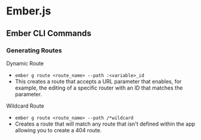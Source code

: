 # Ember.js
## Ember CLI Commands
### Generating Routes
Dynamic Route
* `ember g route <route_name> --path :<variable>_id`
* This creates a route that accepts a URL parameter that enables, for example, the editing of a specific router with an ID that matches the parameter.

Wildcard Route
* `ember g route <route_name> --path /*wildcard`
* Creates a route that will match any route that isn't defined within the app allowing you to create a 404 route.
